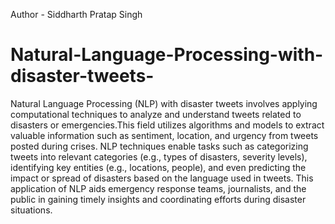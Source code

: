Author - Siddharth Pratap Singh
# Natural-Language-Processing-with-disaster-tweets-
Natural Language Processing (NLP) with disaster tweets involves applying computational techniques to analyze and understand tweets related to disasters or emergencies.This field utilizes algorithms and models to extract valuable information such as sentiment, location, and urgency from tweets posted during crises. NLP techniques enable tasks such as categorizing tweets into relevant categories (e.g., types of disasters, severity levels), identifying key entities (e.g., locations, people), and even predicting the impact or spread of disasters based on the language used in tweets. This application of NLP aids emergency response teams, journalists, and the public in gaining timely insights and coordinating efforts during disaster situations.




 
